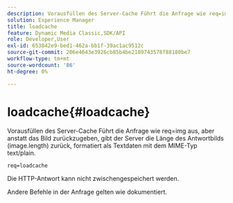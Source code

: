 ```yaml
---
description: Vorausfüllen des Server-Cache Führt die Anfrage wie req=img aus, aber anstatt das Bild zurückzugeben, gibt der Server die Länge des Antwortbilds (image.length) zurück, formatiert als Textdaten mit dem MIME-Typ text/plain.
solution: Experience Manager
title: loadcache
feature: Dynamic Media Classic,SDK/API
role: Developer,User
exl-id: 653842e9-bed1-462a-bb1f-39ac1ac9512c
source-git-commit: 206e4643e3926cb85b4be2189743578f88180be7
workflow-type: tm+mt
source-wordcount: '86'
ht-degree: 0%

---
```


# loadcache{#loadcache}

Vorausfüllen des Server-Cache Führt die Anfrage wie req=img aus, aber anstatt das Bild zurückzugeben, gibt der Server die Länge des Antwortbilds (image.length) zurück, formatiert als Textdaten mit dem MIME-Typ text/plain.

`req=loadcache`

Die HTTP-Antwort kann nicht zwischengespeichert werden.

Andere Befehle in der Anfrage gelten wie dokumentiert.
